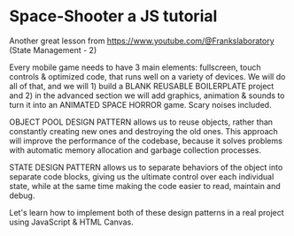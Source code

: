 # Space-Shooter a JS tutorial
Another great lesson from https://www.youtube.com/@Frankslaboratory (State Management - 2)

Every mobile game needs to have 3 main elements: fullscreen, touch controls & optimized code, that runs well on a variety of devices. We will do all of that, and we will 1) build a BLANK REUSABLE BOILERPLATE project and 2) in the advanced section we will add graphics, animation & sounds to turn it into an ANIMATED SPACE HORROR game. Scary noises included. 

OBJECT POOL DESIGN PATTERN allows us to reuse objects, rather than constantly creating new ones and destroying the old ones. This approach will improve the performance of the codebase, because it solves problems with automatic memory allocation and garbage collection processes. 

STATE DESIGN PATTERN allows us to separate behaviors of the object into separate code blocks, giving us the ultimate control over each individual state, while at the same time making the code easier to read, maintain and debug. 

Let's learn how to implement both of these design patterns in a real project using JavaScript & HTML Canvas.  
